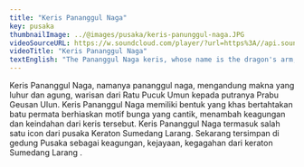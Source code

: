 ```yaml
---
title: "Keris Pananggul Naga"
key: pusaka
thumbnailImage: ../@images/pusaka/keris-panunggul-naga.JPG
videoSourceURL: https://w.soundcloud.com/player/?url=https%3A//api.soundcloud.com/tracks/1171301239&color=%230066cc&auto_play=true&hide_related=false&show_comments=true&show_user=true&show_reposts=false&show_teaser=true
videoTitle: "Keris Pananggul Naga"
textEnglish: "The Pananggul Naga keris, whose name is the dragon's arm, contains a noble and  the great meaning is the legacy of Ratu Pucuk Umun to his son, Prabu Geusan Ulun. The Pananggul Naga Keris has a distinctive shape inlaid with gemstones decorated with beautiful floral motifs, adding to the majesty and beauty of the keris. The Pananggul Naga Keris is one of the icons from the heirloom of the Sumedang Larang Palace. Now its  stored in the Heirloom building of the Sumedang Larang palace as the majesty, glory, valor of the Sumedang Larang palace."
---
```


Keris Pananggul Naga,  namanya pananggul naga, mengandung makna yang luhur dan agung, warisan dari Ratu Pucuk Umun kepada putranya Prabu Geusan Ulun. Keris Pananggul Naga memiliki bentuk yang khas bertahtakan batu permata berhiaskan motif bunga yang cantik, menambah keagungan dan keindahan dari keris tersebut. Keris Pananggul Naga termasuk salah satu icon dari pusaka Keraton Sumedang Larang. Sekarang  tersimpan di gedung Pusaka sebagai keagungan, kejayaan, kegagahan dari keraton Sumedang Larang .
